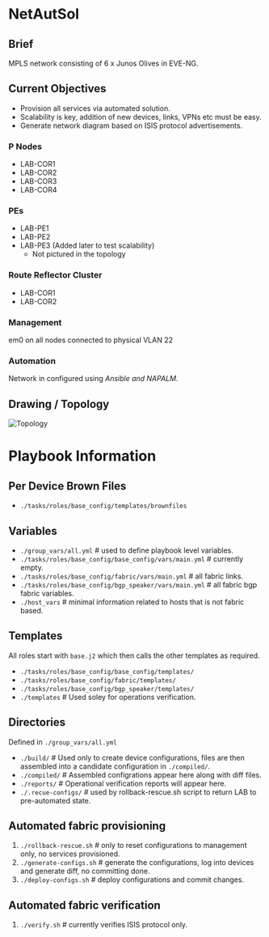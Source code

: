 # NetAutSol

## Brief
MPLS network consisting of 6 x Junos Olives in EVE-NG.

## Current Objectives
* Provision all services via automated solution.
* Scalability is key, addition of new devices, links, VPNs etc must be easy.
* Generate network diagram based on ISIS protocol advertisements.

### P Nodes
* LAB-COR1
* LAB-COR2
* LAB-COR3
* LAB-COR4

### PEs
* LAB-PE1
* LAB-PE2
* LAB-PE3 (Added later to test scalability)
  * Not pictured in the topology

### Route Reflector Cluster
* LAB-COR1
* LAB-COR2

### Management
em0 on all nodes connected to physical VLAN 22

### Automation
Network in configured using *Ansible and NAPALM.*

## Drawing / Topology
![Topology](https://i.imgur.com/fTlCm8y.png)

# Playbook Information

## Per Device Brown Files
* `./tasks/roles/base_config/templates/brownfiles`

## Variables
* `./group_vars/all.yml`                                 # used to define playbook level variables.
* `./tasks/roles/base_config/base_config/vars/main.yml`  # currently empty.
* `./tasks/roles/base_config/fabric/vars/main.yml`       # all fabric links.
* `./tasks/roles/base_config/bgp_speaker/vars/main.yml`  # all fabric bgp fabric variables.
* `./host_vars`                                          # minimal information related to hosts that is not fabric based.

## Templates
All roles start with `base.j2` which then calls the other templates as required.
* `./tasks/roles/base_config/base_config/templates/`
* `./tasks/roles/base_config/fabric/templates/`
* `./tasks/roles/base_config/bgp_speaker/templates/`
* `./templates`                                          # Used soley for operations verification.

## Directories
Defined in `./group_vars/all.yml`
* `./build/`           # Used only to create device configurations, files are then assembled into a candidate configuration in `./compiled/`.
* `./compiled/`        # Assembled configrations appear here along with diff files.
* `./reports/`         # Operational verification reports will appear here.
* `./.recue-configs/`  # used by rollback-rescue.sh script to return LAB to pre-automated state.

## Automated fabric provisioning
1. `./rollback-rescue.sh`      # only to reset configurations to management only, no services provisioned.
2. `./generate-configs.sh`  # generate the configurations, log into devices and generate diff, no committing done.
3. `./deploy-configs.sh`    # deploy configurations and commit changes.

## Automated fabric verification
1. `./verify.sh`               # currently verifies ISIS protocol only.
